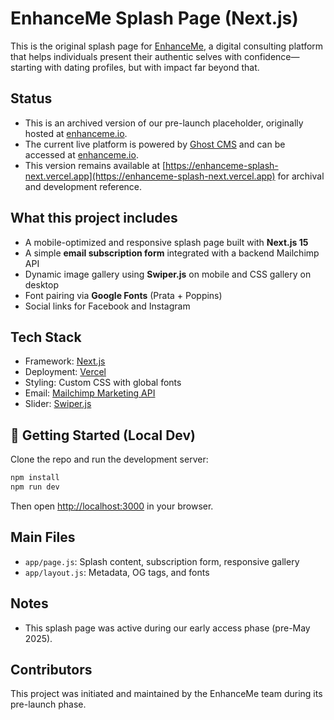 # EnhanceMe Splash Page (Next.js)

This is the original splash page for [EnhanceMe](https://www.enhanceme.io), a digital consulting platform that helps individuals present their authentic selves with confidence—starting with dating profiles, but with impact far beyond that.

## Status

- This is an archived version of our pre-launch placeholder, originally hosted at [enhanceme.io](https://www.enhanceme.io).  
- The current live platform is powered by [Ghost CMS](https://www.ghost.org) and can be accessed at [enhanceme.io](https://www.enhanceme.io).  
- This version remains available at [https://enhanceme-splash-next.vercel.app](https://enhanceme-splash-next.vercel.app) for archival and development reference.

## What this project includes

- A mobile-optimized and responsive splash page built with **Next.js 15**
- A simple **email subscription form** integrated with a backend Mailchimp API
- Dynamic image gallery using **Swiper.js** on mobile and CSS gallery on desktop
- Font pairing via **Google Fonts** (Prata + Poppins)
- Social links for Facebook and Instagram

## Tech Stack

- Framework: [Next.js](https://nextjs.org/)
- Deployment: [Vercel](https://vercel.com/)
- Styling: Custom CSS with global fonts
- Email: [Mailchimp Marketing API](https://mailchimp.com/developer/)
- Slider: [Swiper.js](https://swiperjs.com/)

## 🚀 Getting Started (Local Dev)

Clone the repo and run the development server:

```bash
npm install
npm run dev
```

Then open [http://localhost:3000](http://localhost:3000) in your browser.

## Main Files

- `app/page.js`: Splash content, subscription form, responsive gallery  
- `app/layout.js`: Metadata, OG tags, and fonts 

##  Notes

- This splash page was active during our early access phase (pre-May 2025).

## Contributors

This project was initiated and maintained by the EnhanceMe team during its pre-launch phase.

